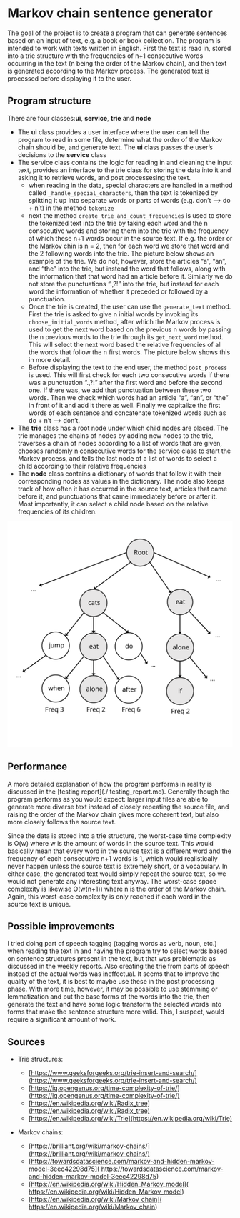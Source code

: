 # Markov chain sentence generator
The goal of the project is to create a program that can generate sentences based on an input of text, e.g. a book or book collection. The program is intended to work with texts written in English. First the text is read in, stored into a trie structure with the frequencies of n+1 consecutive words occurring in the text (n being the order of the Markov chain), and then text is generated according to the Markov process. The generated text is processed before displaying it to the user.

## Program structure
There are four classes:**ui**, **service**, **trie** and **node**
- The **ui** class provides a user interface where the user can tell the program to read in some file, determine what the order of the Markov chain should be, and generate text. The **ui** class passes the user’s decisions to the **service** class
- The service class contains the logic for reading in and cleaning the input text, provides an interface to the trie class for storing the data into it and asking it to retrieve words, and post processesing the text.
	- when reading in the data, special characters are handled in a method called `_handle_special_characters`, then the text is tokenized by splitting it up into separate words or parts of words (e.g. don’t --> do + n’t) in the method `tokenize`
	- next the method `create_trie_and_count_frequencies` is used to store the tokenized text into the trie by taking each word and the n consecutive words and storing them into the trie with the frequency at which these n+1 words occur in the source text. If e.g. the order or the Markov chin is n = 2, then for each word we store that word and the 2 following words into the trie. The picture below shows an example of the trie. We do not, however, store the articles “a”, “an”, and “the” into the trie, but instead the word that follows, along with the information that that word had an article before it. Similarly we do not store the punctuations “.,?!” into the trie, but instead for each word the information of whether it preceded or followed by a punctuation.
	- Once the trie is created, the user can use the `generate_text` method. First the trie is asked to give n initial words by invoking its `choose_initial_words` method, after which the Markov process is used to get the next word based on the previous n words by passing the n previous words to the trie through its `get_next_word` method. This will select the next word based the relative frequencies of all the words that follow the n first words. The picture below shows this in more detail.
	- Before displaying the text to the end user, the method `post_process` is used. This will first check for each two consecutive words if there was a punctuation “.,?!” after the first word and before the second one. If there was, we add that punctuation between these two words. Then we check which words had an article “a”, “an”, or “the” in front of it and add it there as well. Finally we capitalize the first words of each sentence and concatenate tokenized words such as do + n’t --> don’t.
- The **trie** class has a root node under which child nodes are placed. The trie manages the chains of nodes by adding new nodes to the trie, traverses a chain of nodes according to a list of words that are given, chooses randomly n consecutive words for the service class to start the Markov process, and tells the last node of a list of words to select a child according to their relative frequencies
- The **node** class contains a dictionary of words that follow it with their corresponding nodes as values in the dictionary. The node also keeps track of how often it has occurred in the source text, articles that came before it, and punctuations that came immediately before or after it. Most importantly, it can select a child node based on the relative frequencies of its children.

![trie_structure](./pics/trie_structure.svg)

## Performance
A more detailed explanation of how the program performs in reality is discussed in the [testing report](./ testing_report.md). Generally though the program performs as you would expect: larger input files are able to generate more diverse text instead of closely repeating the source file, and raising the order of the Markov chain gives more coherent text, but also more closely follows the source text.

Since the data is stored into a trie structure, the worst-case time complexity is O(w) where w is the amount of words in the source text. This would basically mean that every word in the source text is a different word and the frequency of each consecutive n+1 words is 1, which would realistically never happen unless the source text is extremely short, or a vocabulary. In either case, the generated text would simply repeat the source text, so we would not generate any interesting text anyway. The worst-case space complexity is likewise O(w(n+1)) where n is the order of the Markov chain. Again, this worst-case complexity is only reached if each word in the source text is unique.

## Possible improvements
I tried doing part of speech tagging (tagging words as verb, noun, etc.) when reading the text in and having the program try to select words based on sentence structures present in the text, but that was problematic as discussed in the weekly reports. Also creating the trie from parts of speech instead of the actual words was ineffectual. It seems that to improve the quality of the text, it is best to maybe use these in the post processing phase. With more time, however, it may be possible to use stemming or lemmatization and put the base forms of the words into the trie, then generate the text and have some logic transform the selected words into forms that make the sentence structure more valid. This, I suspect, would require a significant amount of work.

## Sources
- Trie structures:
	- [https://www.geeksforgeeks.org/trie-insert-and-search/](https://www.geeksforgeeks.org/trie-insert-and-search/)
	- [https://iq.opengenus.org/time-complexity-of-trie/](https://iq.opengenus.org/time-complexity-of-trie/)
	- [https://en.wikipedia.org/wiki/Radix_tree](https://en.wikipedia.org/wiki/Radix_tree)
	- [https://en.wikipedia.org/wiki/Trie](https://en.wikipedia.org/wiki/Trie)

- Markov chains:
	- [https://brilliant.org/wiki/markov-chains/](https://brilliant.org/wiki/markov-chains/)
	- [https://towardsdatascience.com/markov-and-hidden-markov-model-3eec42298d75]( https://towardsdatascience.com/markov-and-hidden-markov-model-3eec42298d75)
	- [https://en.wikipedia.org/wiki/Hidden_Markov_model]( https://en.wikipedia.org/wiki/Hidden_Markov_model)
	- [https://en.wikipedia.org/wiki/Markov_chain]( https://en.wikipedia.org/wiki/Markov_chain)
